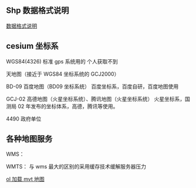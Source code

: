## Shp 数据格式说明

[数据格式说明](https://zhuanlan.zhihu.com/p/362478883)

## cesium 坐标系

WGS84(4326) 标准 gps 系统用的 个人获取不到

天地图（接近于 WGS84 坐标系统的 GCJ2000）

BD-09 百度地图（BD09 坐标系统） 百度坐标系，百度自研，百度地图使用

GCJ-02 高德地图（火星坐标系统）、腾讯地图（火星坐标系统） 火星坐标系，国测局 02 年发布的坐标体系，高德，腾讯等使用。

4490 政府单位

## 各种地图服务

WMS：

WMTS： 与 wms 最大的区别的采用缓存技术缓解服务器压力

[ol 加载 mvt 地图](./ol加载mvt.md)
